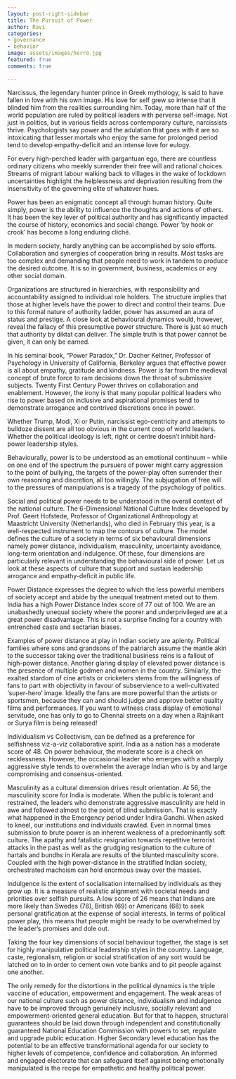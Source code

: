 ```yaml
---
layout: post-right-sidebar
title: The Pursuit of Power
author: Ravi
categories:
- governance
- behavior
image: assets/images/herro.jpg
featured: true
comments: true

---
```

Narcissus, the legendary hunter prince in Greek mythology, is said to have fallen  in love with his own image. His love for self grew so intense that it blinded him from the realities surrounding him. Today, more than half of the world population  are ruled by  political leaders with perverse self-image. Not just in politics, but in various fields across contemporary culture,  narcissists thrive. Psychologists say power and the adulation that goes with it are so intoxicating  that lesser mortals who enjoy the same for prolonged period tend to develop empathy-deficit and an intense love for eulogy.

For every high-perched leader with gargantuan ego,  there are countless ordinary citizens who  meekly surrender their free will and rational choices. Streams of migrant labour walking back to villages in the wake of lockdown uncertainties highlight the helplessness and deprivation resulting from the insensitivity of the governing elite of whatever hues.

Power has been an enigmatic concept all through human history. Quite simply, power is the ability to influence the thoughts and actions of others. It has been the key lever of political authority and has significantly impacted the course of history, economics and social change. Power ‘by hook or crook’ has become a long enduring cliché.

In modern society, hardly anything can be accomplished by solo efforts. Collaboration and synergies of cooperation bring in results. Most tasks are too complex and demanding that people need to work in tandem to produce the desired outcome. It is so in government, business, academics or any other social domain.

Organizations are structured in hierarchies, with responsibility and accountability assigned to individual role holders. The structure implies that those at higher levels have the power to direct and control their teams. Due to this formal nature of authority ladder, power has assumed an aura of status and prestige. A close look at behavioural dynamics would, however, reveal the fallacy of this presumptive power structure. There is just so much that authority by diktat can deliver.  The simple truth is that power cannot be given, it can only be earned.

In his seminal book, “Power Paradox,” Dr. Dacher Keltner, Professor of Psychology in University of California, Berkeley argues that effective power is all about empathy, gratitude and kindness. Power is far from the medieval concept of brute force to ram decisions down the throat of  submissive subjects. Twenty First Century Power thrives on collaboration and enablement. However, the irony is that many popular political leaders who rise to power based on inclusive and aspirational promises tend to demonstrate arrogance and contrived discretions once in power.

Whether Trump, Modi,  Xi or Putin, narcissist ego-centricity and attempts to bulldoze dissent are all too obvious in the current crop of world leaders. Whether the political ideology is left, right or centre doesn’t inhibit hard-power leadership styles.

Behaviourally, power is to be understood as an emotional continuum – while on one end of the spectrum the pursuers of power might carry aggression to the point of bullying, the targets of the power-play  often surrender their own reasoning and discretion, all too willingly. The subjugation of free will to the pressures of manipulations is a tragedy of the psychology of politics.

Social and political power needs to be understood in the overall context of the national culture. The 6-Dimensional National Culture Index developed by Prof.  Geert Hofstede, Professor of Organizational Anthropology at Maastricht University (Netherlands), who died in February this year, is a well-respected instrument to map the contours of culture. The model defines the culture of a society in terms of six behavioural dimensions namely power distance, individualism, masculinity, uncertainty avoidance, long-term orientation and indulgence. Of these, four dimensions are particularly relevant in understanding the behavioural side of power.  Let us look at these aspects of culture that support and sustain leadership arrogance and empathy-deficit in public life.

Power Distance expresses the degree to which the less powerful members of society accept and abide by the unequal treatment meted out to them.  India has a high Power Distance Index score of 77 out of 100. We are an unabashedly unequal society where the poorer and underprivileged  are at a great power disadvantage. This is not a surprise finding for a country with entrenched caste and sectarian biases.

Examples of power distance at play in Indian society are aplenty. Political families where sons and grandsons of the patriarch assume the mantle akin to the successor taking over the traditional business reins is a fallout of high-power distance. Another glaring display of elevated power distance is the presence of multiple godmen and women in the country. Similarly, the exalted stardom of cine artists or cricketers stems from the willingness of fans to part with objectivity in favour of subservience to a well-cultivated ‘super-hero’ image. Ideally the fans are more powerful than the artists or sportsmen, because they can and should judge and approve better quality films and performances. If you want to witness crass display of emotional servitude, one has only to go to Chennai streets on a day when a Rajnikant or Surya film is being released!

Individualism vs Collectivism, can be defined as a preference for selfishness viz-a-viz collaborative spirit. India as a nation has a moderate score of 48. On power behaviour, the moderate score is a check on recklessness. However, the occasional leader who emerges with a sharply aggressive style tends to overwhelm the average Indian who is by and large compromising and consensus-oriented.

Masculinity as a cultural dimension drives result orientation. At 56, the masculinity score for India is moderate. When the public is tolerant and restrained, the leaders who demonstrate aggressive masculinity are held in awe and followed almost to the point of blind submission. That is exactly what happened in the Emergency period under Indira Gandhi. When asked to kneel, our institutions and individuals crawled. Even in normal times submission to brute power is an inherent weakness of a predominantly soft culture. The apathy and fatalistic resignation towards repetitive terrorist attacks in the past as well as the grudging resignation to the culture of hartals and bundhs in Kerala are results of the blunted masculinity score. Coupled with the high power-distance in the stratified Indian society, orchestrated machoism can hold enormous sway over the masses.

Indulgence is the extent of socialisation internalised by individuals as they grow up. It is a measure of realistic alignment with societal needs and priorities over selfish pursuits.  A low score of 26 means that Indians are more likely than Swedes (78), British (69) or Americans (68) to seek personal gratification at the expense of social interests. In terms of political power play, this means that people might be ready to be overwhelmed by the leader’s promises and dole out.

Taking the four key dimensions of social behaviour together, the stage is set for highly manipulative political leadership styles in the country. Language, caste, regionalism, religion or social stratification of any sort would be latched on to in order to cement own vote banks and to pit people against one another.

The only remedy for the distortions in the political dynamics is the triple vaccine of education, empowerment and engagement. The weak areas of our national culture such as power distance, individualism and indulgence have to be improved through genuinely inclusive, socially relevant and empowerment-oriented general education. But for that to happen, structural guarantees should be laid down through independent and constitutionally guaranteed National Education Commission with powers to set, regulate and upgrade public education. Higher Secondary level education has the potential to be an effective transformational agenda for our society to higher levels of competence, confidence and collaboration.  An informed and engaged electorate that can safeguard itself against being emotionally manipulated is the recipe for empathetic and healthy political power.